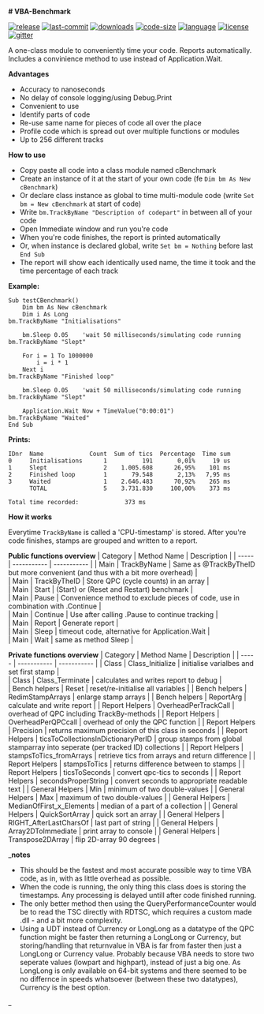 **# VBA-Benchmark**


[![release](https://img.shields.io/github/release/jonadv/VBA-Benchmark.svg?style=flat&logo=github)](https://github.com/jonadv/VBA-Benchmark/releases/latest) [![last-commit](https://img.shields.io/github/last-commit/jonadv/VBA-Benchmark.svg?style=flat)](https://github.com/jonadv/VBA-Benchmark/commits/master) [![downloads](https://img.shields.io/github/downloads/jonadv/VBA-Benchmark/total.svg?style=flat)](https://somsubhra.com/github-release-stats/?username=jonadv&repository=VBA-Benchmark) [![code-size](https://img.shields.io/github/languages/code-size/jonadv/VBA-Benchmark.svg?style=flat)](https://github.com/jonadv/VBA-Benchmark) [![language](https://img.shields.io/github/languages/top/jonadv/VBA-Benchmark.svg?style=flat)](https://github.com/jonadv/VBA-Benchmark/search?l=vba) [![license](https://img.shields.io/github/license/jonadv/VBA-Benchmark.svg?style=flat)](https://github.com/jonadv/VBA-Benchmark/blob/master/LICENSE) [![gitter](https://img.shields.io/gitter/room/jonadv/VBA-Benchmark.svg?style=flat&logo=gitter)](https://gitter.im/jonadv)

A one-class module to conveniently time your code. Reports automatically. 
Includes a convinience method to use instead of Application.Wait. 

**Advantages**
- Accuracy to nanoseconds
- No delay of console logging/using Debug.Print
- Convenient to use
- Identify parts of code
- Re-use same name for pieces of code all over the place
- Profile code which is spread out over multiple functions or modules
- Up to 256 different tracks

**How to use**

- Copy paste all code into a class module named cBenchmark
- Create an instance of it at the start of your own code (fe `Dim bm As New cBenchmark`)
- Or declare class instance as global to time multi-module code (write `Set bm = New cBenchmark` at start of code)
- Write `bm.TrackByName "Description of codepart"` in between all of your code 
- Open Immediate window and run you're code
- When you're code finishes, the report is printed automatically 
- Or, when instance is declared global, write `Set bm = Nothing` before last `End Sub`
- The report will show each identically used name, the time it took and the time percentage of each track


**Example:**

```
Sub testCBenchmark()
    Dim bm As New cBenchmark
    Dim i As Long
bm.TrackByName "Initialisations"

    bm.Sleep 0.05    'wait 50 milliseconds/simulating code running
bm.TrackByName "Slept"

    For i = 1 To 1000000
        i = i * 1
    Next i
bm.TrackByName "Finished loop"

    bm.Sleep 0.05    'wait 50 milliseconds/simulating code running
bm.TrackByName "Slept"

    Application.Wait Now + TimeValue("0:00:01")
bm.TrackByName "Waited"
End Sub
```

**Prints:**

```
IDnr  Name             Count  Sum of tics  Percentage  Time sum
0     Initialisations      1          191       0,01%     19 us
1     Slept                2    1.005.608      26,95%    101 ms
2     Finished loop        1       79.548       2,13%   7,95 ms
3     Waited               1    2.646.483      70,92%    265 ms
      TOTAL                5    3.731.830     100,00%    373 ms

Total time recorded:             373 ms
```

**How it works**

Everytime `TrackByName` is called a 'CPU-timestamp' is stored. After you're code finishes, stamps are grouped and written to a report. 


**Public functions overview**
 | Category | Method Name | Description |
 | ----- | ----------- | ----------- |
 | Main | TrackByName | Same as @TrackByTheID but more convenient (and thus with a bit more overhead) | 	
 | Main | TrackByTheID | Store QPC (cycle counts) in an array | 	
 | Main | Start | (Start) or (Reset and Restart) benchmark | 	
 | Main | Pause | Convenience method to exclude pieces of code, use in combination with .Continue | 	
 | Main | Continue | Use after calling .Pause to continue tracking | 	
 | Main | Report | Generate report | 	
 | Main | Sleep | timeout code, alternative for Application.Wait | 	
 | Main | Wait | same as method Sleep | 	
 
 
 
**Private functions overview**
 | Category | Method Name | Description |
 | ----- | ----------- | ----------- | 
 | Class | Class_Initialize | initialise varialbes and set first stamp | 	
 | Class | Class_Terminate | calculates and writes report to debug | 	
 | Bench helpers | Reset | reset/re-initialise all variables | 
 | Bench helpers | RedimStampArrays | enlarge stamp arrays | 
 | Bench helpers | ReportArg | calculate and write report | 
 | Report Helpers | OverheadPerTrackCall | overhead of QPC including TrackBy-methods | 
 | Report Helpers | OverheadPerQPCcall | overhead of only the QPC function | 
 | Report Helpers | Precision | returns maximum precision of this class in seconds | 
 | Report Helpers | ticsToCollectionsInDictionaryPerID | group stamps from global stamparray into seperate (per tracked ID) collections | 
 | Report Helpers | stampsToTics_fromArrays | retrieve tics from arrays and return difference | 
 | Report Helpers | stampsToTics | returns difference between to stamps | 
 | Report Helpers | ticsToSeconds | convert qpc-tics to seconds | 
 | Report Helpers | secondsProperString | convert seconds to appropriate readable text | 
 | General Helpers | Min | minimum of two double-values | 
 | General Helpers | Max | maximum of two double-values | 
 | General Helpers | MedianOfFirst_x_Elements | median of a part of a collection | 
 | General Helpers | QuickSortArray | quick sort an array | 
 | General Helpers | RIGHT_AfterLastCharsOf | last part of string | 
 | General Helpers | Array2DToImmediate | print array to console | 
 | General Helpers | Transpose2DArray | flip 2D-array 90 degrees | 



_**notes**

- This should be the fastest and most accurate possible way to time VBA code, as in, with as little overhead as possible.
- When the code is running, the only thing this class does is storing the timestamps. Any processing is delayed untill after code finished running.
- The only better method then using the QueryPerformanceCounter would be to read the TSC directly with RDTSC, which requires a custom made .dll - and a bit more complexity.
- Using a UDT instead of Currency or LongLong as a datatype of the QPC function might be faster then returning a LongLong or Currency, but storing/handling that returnvalue in VBA is far from faster then just a LongLong or Currency value. Probably because VBA needs to store two seperate values (lowpart and highpart), instead of just a big one. As LongLong is only available on 64-bit systems and there seemed to be no differnce in speeds whatsoever (between these two datatypes), Currency is the best option.



_
